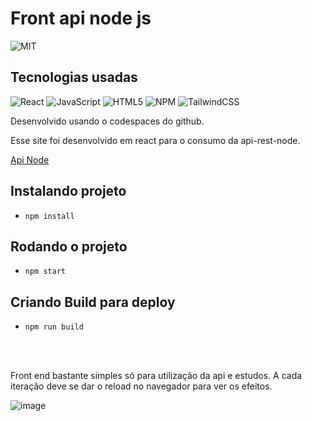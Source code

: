 # Front api node js
![MIT](https://img.shields.io/github/license/jeangondorek/api-rest-nodejs?style=for-the-badge)

## Tecnologias usadas
![React](https://img.shields.io/badge/react-%2320232a.svg?style=for-the-badge&logo=react&logoColor=%2361DAFB)
![JavaScript](https://img.shields.io/badge/javascript-%23323330.svg?style=for-the-badge&logo=javascript&logoColor=%23F7DF1E)
![HTML5](https://img.shields.io/badge/html5-%23E34F26.svg?style=for-the-badge&logo=html5&logoColor=white)
![NPM](https://img.shields.io/badge/NPM-%23CB3837.svg?style=for-the-badge&logo=npm&logoColor=white)
![TailwindCSS](https://img.shields.io/badge/tailwindcss-%2338B2AC.svg?style=for-the-badge&logo=tailwind-css&logoColor=white)

Desenvolvido usando o codespaces do github.

Esse site foi desenvolvido em react para o consumo da api-rest-node.

[Api Node](https://github.com/jeangondorek/api-rest-nodejs)

## Instalando projeto
- ```npm install```

## Rodando o projeto

- ```npm start```

## Criando Build para deploy
- ```npm run build```


<br/><br/>

Front end bastante simples só para utilização da api e estudos. A cada iteração deve se dar o reload no navegador para ver os efeitos.

![image](https://user-images.githubusercontent.com/38532877/236704743-a92460bb-1672-4cff-b83d-a063763ea290.png)
